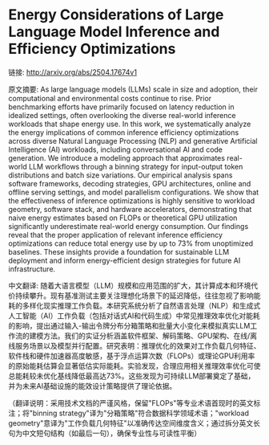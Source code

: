 # Energy Considerations of Large Language Model Inference and Efficiency Optimizations

链接: http://arxiv.org/abs/2504.17674v1

原文摘要:
As large language models (LLMs) scale in size and adoption, their
computational and environmental costs continue to rise. Prior benchmarking
efforts have primarily focused on latency reduction in idealized settings,
often overlooking the diverse real-world inference workloads that shape energy
use. In this work, we systematically analyze the energy implications of common
inference efficiency optimizations across diverse Natural Language Processing
(NLP) and generative Artificial Intelligence (AI) workloads, including
conversational AI and code generation. We introduce a modeling approach that
approximates real-world LLM workflows through a binning strategy for
input-output token distributions and batch size variations. Our empirical
analysis spans software frameworks, decoding strategies, GPU architectures,
online and offline serving settings, and model parallelism configurations. We
show that the effectiveness of inference optimizations is highly sensitive to
workload geometry, software stack, and hardware accelerators, demonstrating
that naive energy estimates based on FLOPs or theoretical GPU utilization
significantly underestimate real-world energy consumption. Our findings reveal
that the proper application of relevant inference efficiency optimizations can
reduce total energy use by up to 73% from unoptimized baselines. These insights
provide a foundation for sustainable LLM deployment and inform energy-efficient
design strategies for future AI infrastructure.

中文翻译:
随着大语言模型（LLM）规模和应用范围的扩大，其计算成本和环境代价持续攀升。现有基准测试主要关注理想化场景下的延迟降低，往往忽视了影响能耗的多样化现实推理工作负载。本研究系统分析了自然语言处理（NLP）和生成式人工智能（AI）工作负载（包括对话式AI和代码生成）中常见推理效率优化对能耗的影响，提出通过输入-输出令牌分布分箱策略和批量大小变化来模拟真实LLM工作流的建模方法。我们的实证分析涵盖软件框架、解码策略、GPU架构、在线/离线服务场景以及模型并行配置。研究表明：推理优化的效果对工作负载几何特征、软件栈和硬件加速器高度敏感，基于浮点运算次数（FLOPs）或理论GPU利用率的原始能耗估算会显著低估实际能耗。实验发现，合理应用相关推理效率优化可使总能耗较未优化基线降低最高达73%。这些发现为可持续LLM部署奠定了基础，并为未来AI基础设施的能效设计策略提供了理论依据。

（翻译说明：采用技术文档的严谨风格，保留"FLOPs"等专业术语首现时的英文标注；将"binning strategy"译为"分箱策略"符合数据科学领域术语；"workload geometry"意译为"工作负载几何特征"以准确传达空间维度含义；通过拆分英文长句为中文短句结构（如最后一句），确保专业性与可读性平衡）
